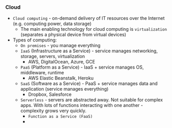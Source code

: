 ### Cloud
* `Cloud computing` - on-demand delivery of IT resources over the Internet (e.g. computing power, data storage)
    * The main enabling technology for cloud computing is `virtualization` (separates a physical device from virtual devices)
* Types of computing:
    * `On premises` - you manage everything
    * `IaaS` (Infrastructure as a Service) - service manages networking, storage, servers, virtualization
        * AWS, DigitalOcean, Azure, GCE
    * `PaaS` (Platform as a Service) - IaaS + service manages OS, middleware, runtime
        * AWS Elastic Beanstalk, Heroku
    * `SaaS` (Software as a Service) - PaaS + service manages data and application (service manages everything)
        * Dropbox, Salesforce
    * `Serverless` - servers are abstracted away. Not suitable for complex apps. With lots of functions interacting with one another - complexity grows very quickly.
        * `Function as a Service (FaaS)`
        *

